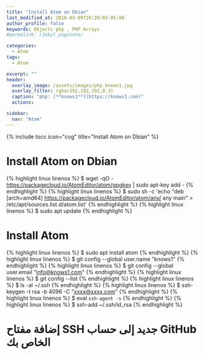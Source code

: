 ```yaml
---
title: "Install Atom on Dbian"
last_modified_at: 2016-03-09T16:20:02-05:00
author_profile: false
keywords: Objects php , PHP Arrays
#permalink: /Jekyl_paginate/

categories:
  - Atom
tags:
  - Atom

excerpt: ""
header:
  overlay_image: /assets/images/php_knows1.jpg
  overlay_filter: rgba(192,192,192,0.3)
  caption: "php: [**knows1**](https://knows1.com)"
  actions:

sidebar:
  nav: "Atom"
---
```

{% include tocc icon="cog" title="Install Atom on Dbian" %}



# Install Atom on Dbian

{% highlight linux linenos %}
$  wget -qO - https://packagecloud.io/AtomEditor/atom/gpgkey | sudo apt-key add -
{% endhighlight %}
{% highlight linux linenos %}
$ sudo sh -c 'echo "deb [arch=amd64] https://packagecloud.io/AtomEditor/atom/any/ any main" > /etc/apt/sources.list.d/atom.list'
{% endhighlight %}
{% highlight linux linenos %}
$ sudo apt update
{% endhighlight %}

# Install Atom

{% highlight linux linenos %}
$ sudo apt install atom
{% endhighlight %}
{% highlight linux linenos %}
$ git config --global user.name "knows1"
{% endhighlight %}
{% highlight linux linenos %}
$ git config --global user.email "info@knows1.com"
{% endhighlight %}
{% highlight linux linenos %}
$ git config --list
{% endhighlight %}
{% highlight linux linenos %}
$  ls -al ~/.ssh
{% endhighlight %}
{% highlight linux linenos %}
$ ssh-keygen -t rsa -b 4096 -C "xxxx@xxxx.com"
{% endhighlight %}
{% highlight linux linenos %}
$ eval `ssh-agent -s`
{% endhighlight %}
{% highlight linux linenos %}
$ ssh-add ~/.ssh/id_rsa
{% endhighlight %}

# إضافة مفتاح SSH جديد إلى حساب GitHub الخاص بك

